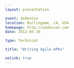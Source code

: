 ```yaml
---
layout: presentation

event: AnDevCon
location: Burlingame, CA, USA
homepage: http://andevcon.com
date: 2012-05-16

type: Technical

title: "Writing Agile APKs"

nolink: true
---
```

